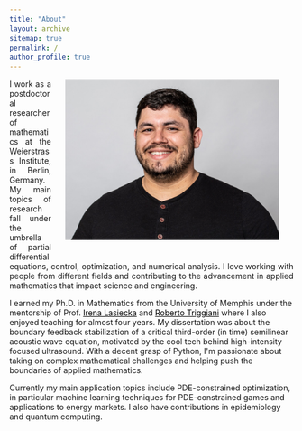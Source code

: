```yaml
---
title: "About"
layout: archive
sitemap: true
permalink: /
author_profile: true
---
```


<img src="/assets/images/photo_black_cc.jpg" width="380px" alt="Marcelo Bongarti" align="right" style="display:block;margin-bottom:25px;margin-left:auto;margin-right:auto;padding-left: 25px;padding-right: 25px;" z-index="1" />
<p style="text-align: justify">
I work as a postdoctoral researcher of mathematics at the Weierstrass Institute, in Berlin, Germany. My main topics of research fall under the umbrella of partial differential equations, control, optimization, and numerical analysis. I love working with people from different fields and contributing to the advancement in applied mathematics that impact science and engineering.

I earned my Ph.D. in Mathematics from the University of Memphis under the mentorship of Prof. <a href="https://www.memphis.edu/msci/people/lasiecka.php" style="color:black">Irena Lasiecka</a>  and <a href="https://www.memphis.edu/msci/people/rtrggani.php" style="color:black">Roberto Triggiani</a> where I also enjoyed teaching for almost four years. My dissertation was about the boundary feedback stabilization of a critical third-order (in time) semilinear acoustic wave equation, motivated by the cool tech behind high-intensity focused ultrasound. With a decent grasp of Python, I'm passionate about taking on complex mathematical challenges and helping push the boundaries of applied mathematics.

Currently my main application topics include PDE-constrained optimization, in particular machine learning techniques for PDE-constrained games and applications to energy markets. I also have contributions in epidemiology and quantum computing.

</p>
